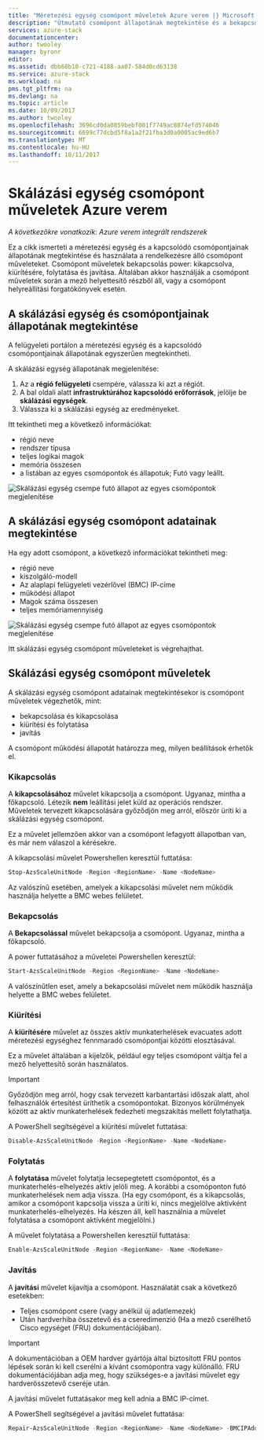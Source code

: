 ```yaml
---
title: "Méretezési egység csomópont műveletek Azure verem |} Microsoft Docs"
description: "Útmutató csomópont állapotának megtekintése és a bekapcsolási használata, kapcsolja ki, a kiürítési, és az integrált Azure verem rendszeren csomópont műveletek folytatása."
services: azure-stack
documentationcenter: 
author: twooley
manager: byronr
editor: 
ms.assetid: dbb68b10-c721-4188-aa07-584d0cd63138
ms.service: azure-stack
ms.workload: na
pms.tgt_pltfrm: na
ms.devlang: na
ms.topic: article
ms.date: 10/09/2017
ms.author: twooley
ms.openlocfilehash: 3696cd0da0859bebf001f7749ac8874efd574046
ms.sourcegitcommit: 6699c77dcbd5f8a1a2f21fba3d0a0005ac9ed6b7
ms.translationtype: MT
ms.contentlocale: hu-HU
ms.lasthandoff: 10/11/2017
---
```

# <a name="scale-unit-node-actions-in-azure-stack"></a>Skálázási egység csomópont műveletek Azure verem

*A következőkre vonatkozik: Azure verem integrált rendszerek*

Ez a cikk ismerteti a méretezési egység és a kapcsolódó csomópontjainak állapotának megtekintése és használata a rendelkezésre álló csomópont műveleteket. Csomópont műveletek bekapcsolás power: kikapcsolva, kiürítésére, folytatása és javítása. Általában akkor használják a csomópont műveletek során a mező helyettesítő részből áll, vagy a csomópont helyreállítási forgatókönyvek esetén.

## <a name="view-the-status-of-a-scale-unit-and-its-nodes"></a>A skálázási egység és csomópontjainak állapotának megtekintése

A felügyeleti portálon a méretezési egység és a kapcsolódó csomópontjainak állapotának egyszerűen megtekintheti.

A skálázási egység állapotának megjelenítése:

1. Az a **régió felügyeleti** csempére, válassza ki azt a régiót.
2. A bal oldali alatt **infrastruktúrához kapcsolódó erőforrások**, jelölje be **skálázási egységek**.
3. Válassza ki a skálázási egység az eredményeket.
 
Itt tekintheti meg a következő információkat:

- régió neve
- rendszer típusa
- teljes logikai magok
- memória összesen
- a listában az egyes csomópontok és állapotuk; Futó vagy leállt.

![Skálázási egység csempe futó állapot az egyes csomópontok megjelenítése](media/azure-stack-node-actions/ScaleUnitStatus.PNG)

## <a name="view-information-about-a-scale-unit-node"></a>A skálázási egység csomópont adatainak megtekintése

Ha egy adott csomópont, a következő információkat tekintheti meg:

- régió neve
- kiszolgáló-modell
- Az alaplapi felügyeleti vezérlővel (BMC) IP-címe
- működési állapot
- Magok száma összesen
- teljes memóriamennyiség
 
![Skálázási egység csempe futó állapot az egyes csomópontok megjelenítése](media/azure-stack-node-actions/NodeActions.PNG)

Itt skálázási egység csomópont műveleteket is végrehajthat.

## <a name="scale-unit-node-actions"></a>Skálázási egység csomópont műveletek

A skálázási egység csomópont adatainak megtekintésekor is csomópont műveletek végezhetők, mint:

- bekapcsolása és kikapcsolása
- kiürítési és folytatása
- javítás

A csomópont működési állapotát határozza meg, milyen beállítások érhetők el.

### <a name="power-off"></a>Kikapcsolás

A **kikapcsolásához** művelet kikapcsolja a csomópont. Ugyanaz, mintha a főkapcsoló. Létezik **nem** leállítási jelet küld az operációs rendszer. Műveletek tervezett kikapcsolására győződjön meg arról, először üríti ki a skálázási egység csomópont.

Ez a művelet jellemzően akkor van a csomópont lefagyott állapotban van, és már nem válaszol a kérésekre.  

A kikapcsolási művelet Powershellen keresztül futtatása:

  ````PowerShell
  Stop-AzsScaleUnitNode -Region <RegionName> -Name <NodeName>
  ```` 

Az valószínű esetében, amelyek a kikapcsolási művelet nem működik használja helyette a BMC webes felületet.

### <a name="power-on"></a>Bekapcsolás

A **Bekapcsolással** művelet bekapcsolja a csomópont. Ugyanaz, mintha a főkapcsoló. 

A power futtatásához a műveletei Powershellen keresztül:

  ````PowerShell
  Start-AzsScaleUnitNode -Region <RegionName> -Name <NodeName>
  ````

A valószínűtlen eset, amely a bekapcsolási művelet nem működik használja helyette a BMC webes felületet.

### <a name="drain"></a>Kiürítési

A **kiürítésére** művelet az összes aktív munkaterhelések evacuates adott méretezési egységhez fennmaradó csomópontjai közötti elosztásával.

Ez a művelet általában a kijelzők, például egy teljes csomópont váltja fel a mező helyettesítő során használatos.

> [!IMPORTANT]
> Győződjön meg arról, hogy csak tervezett karbantartási időszak alatt, ahol felhasználók értesítést üríthetik a csomópontokat. Bizonyos körülmények között az aktív munkaterhelések fedezheti megszakítás mellett folytathatja.

A PowerShell segítségével a kiürítési művelet futtatása:

  ````PowerShell
  Disable-AzsScaleUnitNode -Region <RegionName> -Name <NodeName>
  ````

### <a name="resume"></a>Folytatás

A **folytatása** művelet folytatja lecsepegtetett csomópontot, és a munkaterhelés-elhelyezés aktív jelöli meg. A korábbi a csomóponton futó munkaterhelések nem adja vissza. (Ha egy csomópont, és a kikapcsolás, amikor a csomópont kapcsolja vissza a üríti ki, nincs megjelölve aktívként munkaterhelés-elhelyezés. Ha készen áll, kell használnia a művelet folytatása a csomópont aktívként megjelölni.)

A művelet folytatása a Powershellen keresztül futtatása:

  ````PowerShell
  Enable-AzsScaleUnitNode -Region <RegionName> -Name <NodeName>
  ````

### <a name="repair"></a>Javítás

A **javítási** művelet kijavítja a csomópont. Használatát csak a következő esetekben:

- Teljes csomópont csere (vagy anélkül új adatlemezek)
- Után hardverhiba összetevő és a cseredimenzió (Ha a mező cserélhető Cisco egységet (FRU) dokumentációjában).

> [!IMPORTANT]
> A dokumentációban a OEM hardver gyártója által biztosított FRU pontos lépések során ki kell cserélni a kívánt csomópontra vagy különálló. FRU dokumentációjában adja meg, hogy szükséges-e a javítási művelet egy hardverösszetevő cseréje után.  

A javítási művelet futtatásakor meg kell adnia a BMC IP-címet. 

A PowerShell segítségével a javítási művelet futtatása:

  ````PowerShell
  Repair-AzsScaleUnitNode -Region <RegionName> -Name <NodeName> -BMCIPAddress <BMCIPAddress>
  ````


